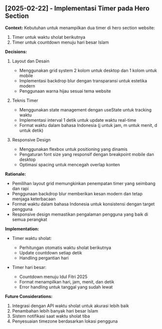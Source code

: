 ## [2025-02-22] - Implementasi Timer pada Hero Section

**Context:**
Kebutuhan untuk menampilkan dua timer di hero section website:
1. Timer untuk waktu sholat berikutnya
2. Timer untuk countdown menuju hari besar Islam

**Decisions:**
1. Layout dan Desain
   - Menggunakan grid system 2 kolom untuk desktop dan 1 kolom untuk mobile
   - Implementasi backdrop blur dengan transparansi untuk estetika modern
   - Penggunaan warna hijau sesuai tema website

2. Teknis Timer
   - Menggunakan state management dengan useState untuk tracking waktu
   - Implementasi interval 1 detik untuk update waktu real-time
   - Format waktu dalam bahasa Indonesia (j untuk jam, m untuk menit, d untuk detik)

3. Responsive Design
   - Menggunakan flexbox untuk positioning yang dinamis
   - Pengaturan font size yang responsif dengan breakpoint mobile dan desktop
   - Optimasi spacing untuk mencegah overlap konten

**Rationale:**
- Pemilihan layout grid memungkinkan penempatan timer yang seimbang dan rapi
- Penggunaan backdrop blur memberikan kesan modern dan tetap menjaga keterbacaan
- Format waktu dalam bahasa Indonesia untuk konsistensi dengan target pengguna
- Responsive design memastikan pengalaman pengguna yang baik di semua perangkat

**Implementation:**
- Timer waktu sholat:
  * Perhitungan otomatis waktu sholat berikutnya
  * Update countdown setiap detik
  * Handling pergantian hari

- Timer hari besar:
  * Countdown menuju Idul Fitri 2025
  * Format menampilkan hari, jam, menit, dan detik
  * Error handling untuk tanggal yang sudah lewat

**Future Considerations:**
1. Integrasi dengan API waktu sholat untuk akurasi lebih baik
2. Penambahan lebih banyak hari besar Islam
3. Sistem notifikasi saat waktu sholat tiba
4. Penyesuaian timezone berdasarkan lokasi pengguna